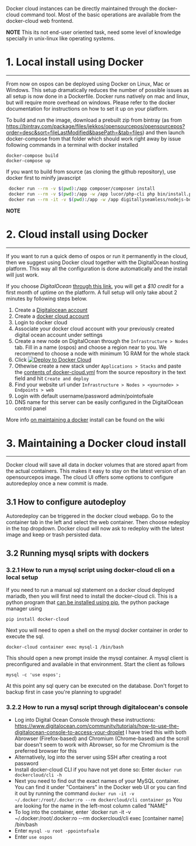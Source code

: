 Docker cloud instances can be directly maintained through the docker-cloud command tool. Most of the basic operations are available from the docker-cloud web frontend.

**NOTE** This its not end-user oriented task, need some level of knowledge specially in unix-linux like operating systems.

# 1. Local install using Docker
--------------------------

From now on ospos can be deployed using Docker on Linux, Mac or Windows. This setup dramatically reduces the number of possible issues as all setup is now done in a Dockerfile. Docker runs natively on mac and linux, but will require more overhead on windows. Please refer to the docker documentation for instructions on how to set it up on your platform.

To build and run the image, download a prebuilt zip from bintray (as from https://bintray.com/package/files/jekkos/opensourcepos/opensourcepos?order=desc&sort=fileLastModified&basePath=&tab=files) and then launch docker-compose from that folder which should work right away by issue following commands in a terminal with docker installed

    docker-compose build
    docker-compose up 

If you want to build from source (as cloning the github repository), use docker first to minify javascript
 
 ``` bash
  docker run --rm -v $(pwd):/app composer/composer install
  docker run --rm -v $(pwd):/app -w /app lucor/php-cli php bin/install.php translations develop
  docker run --rm -it -v $(pwd):/app -w /app digitallyseamless/nodejs-bower-grunt "sh -c npm install && bower install"
```
**NOTE**

# 2. Cloud install using Docker
--------------------------

If you want to run a quick demo of ospos or run it permanently in the cloud, then we
suggest using Docker cloud together with the DigitalOcean hosting platform. This way all the
configuration is done automatically and the install will just work. 

If you choose *DigitalOcean* [through this link](https://m.do.co/c/ac38c262507b), you will get a *$10 credit* for a first
month of uptime on the platform. A full setup will only take about 2 minutes by following steps below.

1. Create a [Digitalocean account](https://m.do.co/c/ac38c262507b)
2. Create a [docker cloud account](https://cloud.docker.com)
3. Login to docker cloud
4. Associate your docker cloud account with your previously created digital ocean account under settings
5. Create a new node on DigitalOcean through the `Infrastructure > Nodes` tab. Fill in a name (ospos) and choose a region near to you. We recommend to choose a node with minimum 1G RAM for the whole stack
6. Click [![Deploy to Docker Cloud](https://files.cloud.docker.com/images/deploy-to-dockercloud.svg)](https://cloud.docker.com/stack/deploy/?repo=https://github.com/opensourcepos/opensourcepos) 
7. Othewise create a new stack under `Applications > Stacks` and paste the [contents of docker-cloud.yml](https://github.com/opensourcepos/opensourcepos/blob/master/docker-cloud.yml) from the source repository in the text field and hit `Create and deploy` 
8. Find your website url under `Infrastructure > Nodes > <yournode> > Endpoints > web`
9. Login with default username/password admin/pointofsale
10. DNS name for this server can be easily configured in the DigitalOcean control panel

More info [on maintaining a docker](https://github.com/opensourcepos/opensourcepos/wiki/Docker-cloud-maintenance) install can be found on the wiki


# 3. Maintaining a Docker cloud install
----------------------------------
Docker cloud will save all data in docker volumes that are stored apart from the actual containers. This makes it easy to stay on the latest version of an opensourcepos image. The cloud UI offers some options to configure autoredeploy once a new commit is made.


## 3.1 How to configure autodeploy

Autoredeploy can be triggered in the docker cloud webapp. Go to the container tab in the left and select the web container. Then choose redeploy in the top dropdown. Docker cloud will now ask to redeploy with the latest image and keep or trash persisted data.

## 3.2 Running mysql sripts with dockers

### 3.2.1 How to run a mysql script using docker-cloud cli on a local setup

If you need to run a manual sql statement on a docker cloud deployed mariadb, then you will first need to install the docker-cloud cli. This is a python program that [can be installed using pip](https://docs.docker.com/docker-cloud/installing-cli/), the python package manager using 

`pip install docker-cloud`

Next you will need to open a shell on the mysql docker container in order to execute the sql.

`docker-cloud container exec mysql-1 /bin/bash`

This should open a new prompt inside the mysql container. A mysql client is preconfigured and available in that environment. Start the client as follows

`mysql -c 'use ospos';`

At this point any sql query can be executed on the database. Don't forget to backup first in case you're planning to upgrade!

### 3.2.2 How to run a mysql script through digitalocean's console

* Log into Digital Ocean Console through these instructions: https://www.digitalocean.com/community/tutorials/how-to-use-the-digitalocean-console-to-access-your-droplet I have tried this with both Abrowser (Firefox-based) and Chromium (Chrome-based) and the scroll bar doesn't seem to work with Abrowser, so for me Chromium is the preferred browser for this
* Alternatively, log into the server using SSH after creating a root password
* Install docker-cloud CLI if you have not yet done so: Enter `docker run dockercloud/cli -h`
* Next you need to find out the exact names of your MySQL container. You can find it under "Containers" in the Docker web UI or you can find it out by running the command `docker run -it -v ~/.docker:/root/.docker:ro --rm dockercloud/cli container ps` You are looking for the name in the left-most column called "NAME"
* To log into the container, enter `docker run -it -v ~/.docker:/root/.docker:ro --rm dockercloud/cli exec [container name] /bin/bash
* Enter `mysql -u root -ppointofsale`
* Enter `use ospos`